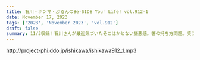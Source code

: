 ```yaml
---
title: 石川・ホンマ・ぶるんのBe-SIDE Your Life! vol.912-1
date: November 17, 2023
tags: ['2023', 'November 2023', 'vol.912']
draft: false
summary: 11/3収録！石川さんが最近気づいたそこはかとない嫌悪感。箸の持ち方問題。笑うなら笑ってください。
---
```


http://project-phi.ddo.jp/ishikawa/ishikawa912_1.mp3